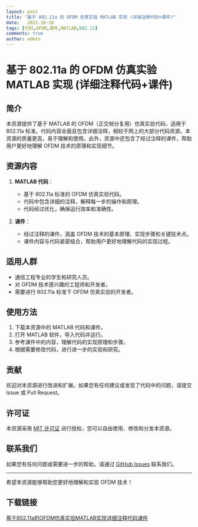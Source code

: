 ```yaml
---
layout: post
title: "基于 802.11a 的 OFDM 仿真实验 MATLAB 实现 (详细注释代码+课件)"
date:   2021-10-18
tags: [代码,OFDM,课件,MATLAB,802.11]
comments: true
author: admin
---
```

# 基于 802.11a 的 OFDM 仿真实验 MATLAB 实现 (详细注释代码+课件)

## 简介
本资源提供了基于 MATLAB 的 OFDM（正交频分复用）仿真实验代码，适用于 802.11a 标准。代码内容全面且包含详细注释，相较于网上的大部分代码资源，本资源的质量更高，易于理解和使用。此外，资源中还包含了经过注释的课件，帮助用户更好地理解 OFDM 技术的原理和实现细节。

## 资源内容
1. **MATLAB 代码**：
   - 基于 802.11a 标准的 OFDM 仿真实验代码。
   - 代码中包含详细的注释，解释每一步的操作和原理。
   - 代码经过优化，确保运行效率和准确性。

2. **课件**：
   - 经过注释的课件，涵盖 OFDM 技术的基本原理、实现步骤和关键技术点。
   - 课件内容与代码紧密结合，帮助用户更好地理解代码的实现过程。

## 适用人群
- 通信工程专业的学生和研究人员。
- 对 OFDM 技术感兴趣的工程师和开发者。
- 需要进行 802.11a 标准下 OFDM 仿真实验的开发者。

## 使用方法
1. 下载本资源中的 MATLAB 代码和课件。
2. 打开 MATLAB 软件，导入代码并运行。
3. 参考课件中的内容，理解代码的实现原理和步骤。
4. 根据需要修改代码，进行进一步的实验和研究。

## 贡献
欢迎对本资源进行改进和扩展。如果您有任何建议或发现了代码中的问题，请提交 Issue 或 Pull Request。

## 许可证
本资源采用 [MIT 许可证](LICENSE) 进行授权，您可以自由使用、修改和分发本资源。

## 联系我们
如果您有任何问题或需要进一步的帮助，请通过 [GitHub Issues](https://github.com/your-repo/issues) 联系我们。

---

希望本资源能够帮助您更好地理解和实现 OFDM 技术！

## 下载链接

[基于802.11a的OFDM仿真实验MATLAB实现详细注释代码课件](https://pan.quark.cn/s/46331c2d79ef)